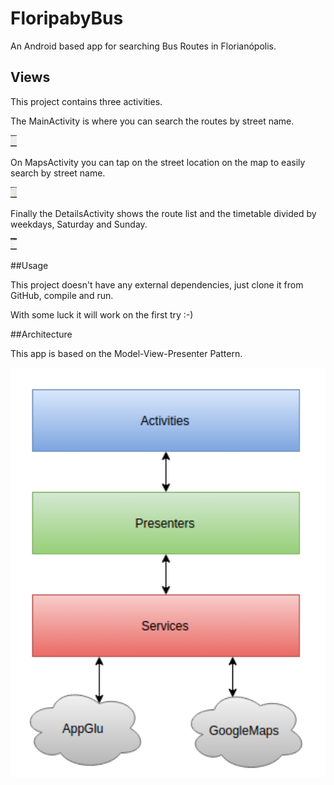 # FloripabyBus

An Android based app for searching Bus Routes in Florianópolis.

## Views

This project contains three activities.

The MainActivity is where you can search the routes by street name.

<img src="images/main_activity.png" alt="Architecture" style="width: 10px;"/>

On MapsActivity you can tap on the street location on the map to easily search by street name.

<img src="images/maps_activity.png" alt="Architecture" style="width: 10px;"/>

Finally the DetailsActivity shows the route list and the timetable divided by weekdays, Saturday and Sunday.

<img src="images/details_activity.png" alt="Architecture" style="width: 10px;"/>

##Usage

This project doesn't have any external dependencies, just clone it from GitHub, compile and run.

With some luck it will work on the first try :-)

##Architecture

This app is based on the Model-View-Presenter Pattern.

<img src="images/diagram.png" alt="Architecture" style="width: 640px;"/>

